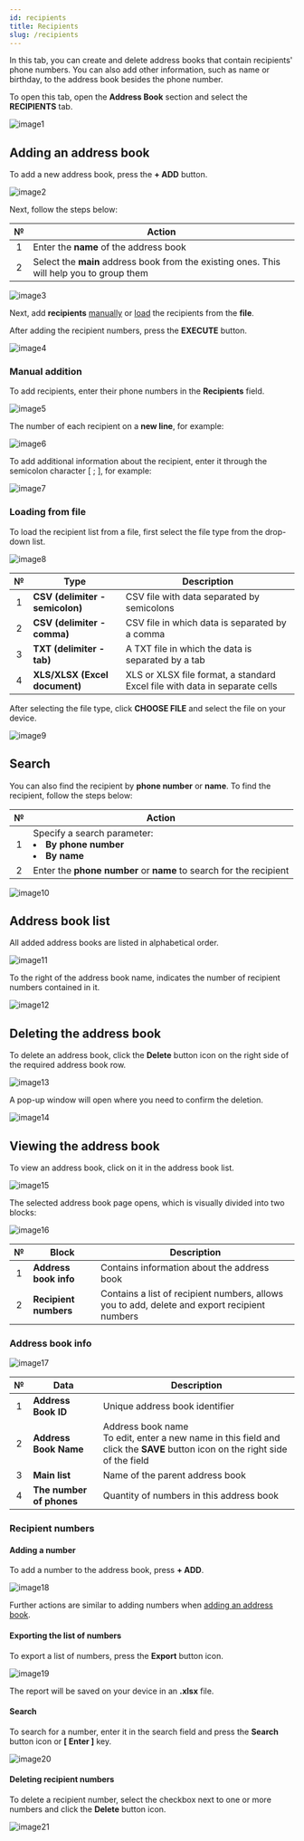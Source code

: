 ```yaml
---
id: recipients
title: Recipients
slug: /recipients
---
```


In this tab, you can create and delete address books that contain recipients' phone numbers. You can also add other information, such as name or birthday, to the address book besides the phone number.

To open this tab, open the **Address Book** section and select the **RECIPIENTS** tab.

![image1](/img/instruction/sms/address_book/recipients/image1.png)

## Adding an address book

To add a new address book, press the **+ ADD** button.

![image2](/img/instruction/sms/address_book/recipients/image2.png)

Next, follow the steps below:

|  №  | Action |
| :-: | ------ |
| 1 | Enter the **name** of the address book |
| 2 | Select the **main** address book from the existing ones. This will help you to group them |

![image3](/img/instruction/sms/address_book/recipients/image3.png)

Next, add **recipients** [manually](#manual-addition) or [load](#loading-from-file) the recipients from the **file**.

After adding the recipient numbers, press the **EXECUTE** button.

![image4](/img/instruction/sms/address_book/recipients/image4.png)

### Manual addition

To add recipients, enter their phone numbers in the **Recipients** field.

![image5](/img/instruction/sms/address_book/recipients/image5.png)

The number of each recipient on a **new line**, for example:

![image6](/img/instruction/sms/address_book/recipients/image6.png)

To add additional information about the recipient, enter it through the semicolon character [ ; ], for example:

![image7](/img/instruction/sms/address_book/recipients/image7.png)

### Loading from file

To load the recipient list from a file, first select the file type from the drop-down list.

![image8](/img/instruction/sms/address_book/recipients/image8.png)

|  №  | Type | Description |
| :-: | ---- | ----------- |
|  1  | **CSV (delimiter - semicolon)** | CSV file with data separated by semicolons |
|  2  | **CSV (delimiter - comma)** | CSV file in which data is separated by a comma |
|  3  | **TXT (delimiter - tab)** | A TXT file in which the data is separated by a tab |
|  4  | **XLS/XLSX (Excel document)** | XLS or XLSX file format, a standard Excel file with data in separate cells |

After selecting the file type, click **CHOOSE FILE** and select the file on your device.

![image9](/img/instruction/sms/address_book/recipients/image9.png)

## Search

You can also find the recipient by **phone number** or **name**. To find the recipient, follow the steps below:

|  №  | Action |
| :-: | ------ |
| 1 | Specify a search parameter: <li>**By phone number**</li> <li>**By name**</li> |
| 2 | Enter the **phone number** or **name** to search for the recipient |

![image10](/img/instruction/sms/address_book/recipients/image10.png)

## Address book list

All added address books are listed in alphabetical order.

![image11](/img/instruction/sms/address_book/recipients/image11.png)

To the right of the address book name, indicates the number of recipient numbers contained in it.

![image12](/img/instruction/sms/address_book/recipients/image12.png)

## Deleting the address book

To delete an address book, click the **Delete** button icon on the right side of the required address book row.

![image13](/img/instruction/sms/address_book/recipients/image13.png)

A pop-up window will open where you need to confirm the deletion.

![image14](/img/instruction/sms/address_book/recipients/image14.png)

## Viewing the address book

To view an address book, click on it in the address book list.

![image15](/img/instruction/sms/address_book/recipients/image15.png)

The selected address book page opens, which is visually divided into two blocks:

![image16](/img/instruction/sms/address_book/recipients/image16.png)

|  №  | Block | Description |
| :-: | ----- | ----------- |
| 1 | **Address book info** | Contains information about the address book |
| 2 | **Recipient numbers** | Contains a list of recipient numbers, allows you to add, delete and export recipient numbers |

### Address book info

![image17](/img/instruction/sms/address_book/recipients/image17.png)

|  №  | Data | Description |
| :-: | ---- | ----------- |
| 1 | **Address Book ID** | Unique address book identifier |
| 2 | **Address Book Name** | Address book name <br/> To edit, enter a new name in this field and click the **SAVE** button icon on the right side of the field |
| 3 | **Main list** | Name of the parent address book |
| 4 | **The number of phones** | Quantity of numbers in this address book |

### Recipient numbers

#### Adding a number

To add a number to the address book, press **+ ADD**.

![image18](/img/instruction/sms/address_book/recipients/image18.png)

Further actions are similar to adding numbers when [adding an address book](#adding-an-address-book).

#### Exporting the list of numbers

To export a list of numbers, press the **Export** button icon.

![image19](/img/instruction/sms/address_book/recipients/image19.png)

The report will be saved on your device in an **.xlsx** file.

#### Search

To search for a number, enter it in the search field and press the **Search** button icon or **[ Enter ]** key.

![image20](/img/instruction/sms/address_book/recipients/image20.png)

#### Deleting recipient numbers

To delete a recipient number, select the checkbox next to one or more numbers and click the **Delete** button icon.

![image21](/img/instruction/sms/address_book/recipients/image21.png)
